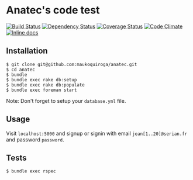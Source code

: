 # Anatec's code test

[![Build Status](https://travis-ci.org/maukoquiroga/anatec.svg?branch=master)](https://travis-ci.org/maukoquiroga/anatec)
[![Dependency Status](https://gemnasium.com/maukoquiroga/anatec.svg)](https://gemnasium.com/maukoquiroga/anatec)
[![Coverage Status](https://coveralls.io/repos/maukoquiroga/anatec/badge.svg)](https://coveralls.io/r/maukoquiroga/anatec)
[![Code Climate](https://codeclimate.com/github/maukoquiroga/anatec/badges/gpa.svg)](https://codeclimate.com/github/maukoquiroga/anatec)
[![Inline docs](http://inch-ci.org/github/maukoquiroga/anatec.svg?branch=master)](http://inch-ci.org/github/maukoquiroga/anatec)

## Installation

    $ git clone git@github.com:maukoquiroga/anatec.git
    $ cd anatec
    $ bundle
    $ bundle exec rake db:setup
    $ bundle exec rake db:populate
    $ bundle exec foreman start

  Note: Don't forget to setup your ```database.yml``` file.

## Usage

  Visit ```localhost:5000``` and signup or signin with email ```jean[1..20]@serian.fr``` and password ```password```.

## Tests

    $ bundle exec rspec

